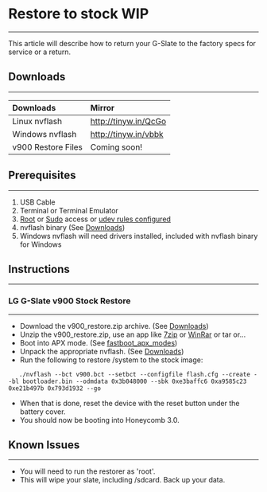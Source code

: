 
# Restore to stock WIP #

---

This article will describe how to return your G-Slate to the factory specs for service or a return.

## Downloads ##

---

| Downloads | Mirror |
|:----------|:-------|
| Linux nvflash | http://tinyw.in/QcGo |
| Windows nvflash | http://tinyw.in/vbbk |
| v900 Restore Files | Coming soon! |

## Prerequisites ##

---

  1. USB Cable
  1. Terminal or Terminal Emulator
  1. [Root](http://en.wikipedia.org/wiki/Su_(Unix)) or [Sudo](http://en.wikipedia.org/wiki/Sudo) access or [udev rules configured](http://code.google.com/p/lg-v909/wiki/udev_Rules)
  1. nvflash binary (See [Downloads](http://code.google.com/p/lg-v909/wiki/Restore_to_Stock#Downloads))
  1. Windows nvflash will need drivers installed, included with nvflash binary for Windows

## Instructions ##

---

### LG G-Slate v900 Stock Restore ###

---

  * Download the v900\_restore.zip archive. (See [Downloads](http://code.google.com/p/lg-v909/wiki/Restore_to_Stock#Downloads))
  * Unzip the v900\_restore.zip, use an app like [7zip](http://www.7-zip.org/) or [WinRar](http://www.win-rar.com/download.html) or tar or...
  * Boot into APX mode. (See [fastboot\_apx\_modes](http://code.google.com/p/lg-v909/wiki/fasboot_apx_modes))
  * Unpack the appropriate nvflash. (See [Downloads](http://code.google.com/p/lg-v909/wiki/Restore_to_Stock#Downloads))
  * Run the following to restore /system to the stock image:
```
   ./nvflash --bct v900.bct --setbct --configfile flash.cfg --create --bl bootloader.bin --odmdata 0x3b048000 --sbk 0xe3baffc6 0xa9585c23 0xe21b497b 0x793d1932 --go
```
  * When that is done, reset the device with the reset button under the battery cover.
  * You should now be booting into Honeycomb 3.0.

## Known Issues ##

---

  * You will need to run the restorer as 'root'.
  * This will wipe your slate, including /sdcard. Back up your data.